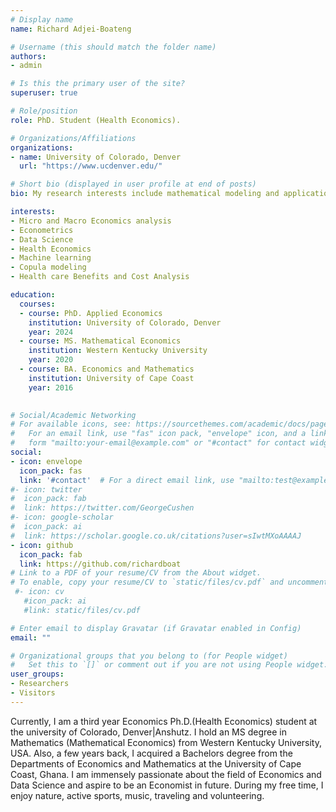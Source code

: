 ```yaml
---
# Display name
name: Richard Adjei-Boateng

# Username (this should match the folder name)
authors:
- admin

# Is this the primary user of the site?
superuser: true

# Role/position
role: PhD. Student (Health Economics).

# Organizations/Affiliations
organizations:
- name: University of Colorado, Denver
  url: "https://www.ucdenver.edu/"

# Short bio (displayed in user profile at end of posts)
bio: My research interests include mathematical modeling and application of econometric     techniques to study the causal impacts of health care interventions.

interests:
- Micro and Macro Economics analysis
- Econometrics
- Data Science
- Health Economics
- Machine learning
- Copula modeling
- Health care Benefits and Cost Analysis

education:
  courses:
  - course: PhD. Applied Economics
    institution: University of Colorado, Denver
    year: 2024
  - course: MS. Mathematical Economics
    institution: Western Kentucky University
    year: 2020
  - course: BA. Economics and Mathematics
    institution: University of Cape Coast
    year: 2016
 

# Social/Academic Networking
# For available icons, see: https://sourcethemes.com/academic/docs/page-builder/#icons
#   For an email link, use "fas" icon pack, "envelope" icon, and a link in the
#   form "mailto:your-email@example.com" or "#contact" for contact widget.
social:
- icon: envelope
  icon_pack: fas
  link: '#contact'  # For a direct email link, use "mailto:test@example.org".
#- icon: twitter
#  icon_pack: fab
#  link: https://twitter.com/GeorgeCushen
#- icon: google-scholar
#  icon_pack: ai
#  link: https://scholar.google.co.uk/citations?user=sIwtMXoAAAAJ
- icon: github
  icon_pack: fab
  link: https://github.com/richardboat
# Link to a PDF of your resume/CV from the About widget.
# To enable, copy your resume/CV to `static/files/cv.pdf` and uncomment the lines below.
 #- icon: cv
   #icon_pack: ai
   #link: static/files/cv.pdf

# Enter email to display Gravatar (if Gravatar enabled in Config)
email: ""

# Organizational groups that you belong to (for People widget)
#   Set this to `[]` or comment out if you are not using People widget.
user_groups:
- Researchers
- Visitors
---
```


Currently, I am a third year Economics Ph.D.(Health Economics) student at the university of Colorado, Denver|Anshutz. I hold an MS degree in Mathematics (Mathematical Economics) from Western Kentucky University, USA. Also,  a few years back, I acquired a Bachelors degree from the Departments of Economics and Mathematics at the University of Cape Coast, Ghana.
I am immensely passionate about the field of Economics and Data Science and aspire to be an Economist in future. During my free time, I enjoy nature, active sports, music, traveling and volunteering.




